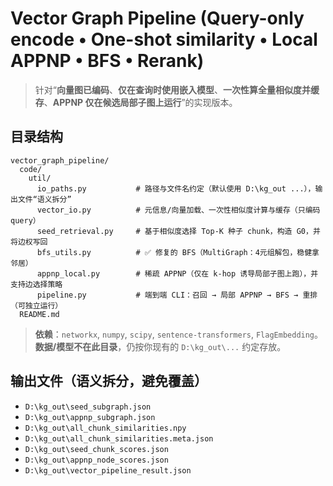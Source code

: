 # Vector Graph Pipeline (Query-only encode • One-shot similarity • Local APPNP • BFS • Rerank)

> 针对“**向量图已编码**、**仅在查询时使用嵌入模型**、**一次性算全量相似度并缓存**、**APPNP 仅在候选局部子图上运行**”的实现版本。

## 目录结构
```
vector_graph_pipeline/
  code/
    util/
      io_paths.py           # 路径与文件名约定（默认使用 D:\kg_out ...），输出文件“语义拆分”
      vector_io.py          # 元信息/向量加载、一次性相似度计算与缓存（只编码 query）
      seed_retrieval.py     # 基于相似度选择 Top-K 种子 chunk，构造 G0，并将边权写回
      bfs_utils.py          # ✅ 修复的 BFS（MultiGraph：4元组解包，稳健拿邻居）
      appnp_local.py        # 稀疏 APPNP（仅在 k-hop 诱导局部子图上跑），并支持边选择策略
      pipeline.py           # 端到端 CLI：召回 → 局部 APPNP → BFS → 重排（可独立运行）
  README.md
```

> **依赖**：`networkx`, `numpy`, `scipy`, `sentence-transformers`, `FlagEmbedding`。  
> **数据/模型不在此目录**，仍按你现有的 `D:\kg_out\...` 约定存放。

## 输出文件（语义拆分，避免覆盖）
- `D:\kg_out\seed_subgraph.json`
- `D:\kg_out\appnp_subgraph.json`
- `D:\kg_out\all_chunk_similarities.npy`
- `D:\kg_out\all_chunk_similarities.meta.json`
- `D:\kg_out\seed_chunk_scores.json`
- `D:\kg_out\appnp_node_scores.json`
- `D:\kg_out\vector_pipeline_result.json`

